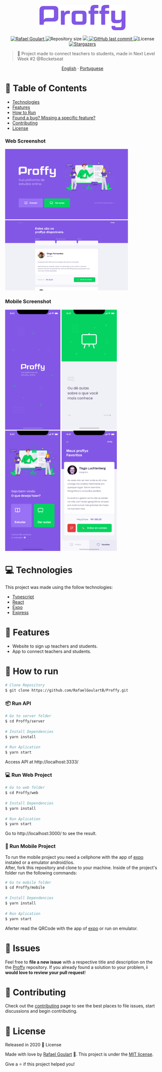 <p align="center">
   <img src="./.github/logo.png" alt="Proffy" width="280"/>
</p>

<p align="center">	
   <a href="https://www.linkedin.com/in/rafael-goulartb/">
      <img alt="Rafael Goulart" src="https://img.shields.io/badge/-RafaelGoulartB-8257E5?style=flat&logo=Linkedin&logoColor=white" />
   </a>
  <img alt="Repository size" src="https://img.shields.io/github/repo-size/RafaelGoulartB/proffy?color=774DD6">

  <a aria-label="Completed" href="https://nextlevelweek.com/episodios/omnistack/edicao/2">
    <img src="https://img.shields.io/badge/Proffy-NLW 2.0-8257E5?logo=data:image/png;base64,iVBORw0KGgoAAAANSUhEUgAAABAAAAAQCAMAAAAoLQ9TAAAALVBMVEVHcExxWsF0XMJzXMJxWcFsUsD///9jRrzY0u6Xh9Gsn9n39fyMecy0qd2bjNJWBT0WAAAABHRSTlMA2Do606wF2QAAAGlJREFUGJVdj1cWwCAIBLEsRU3uf9xobDH8+GZwUYi8i6ucJwrxKE+7D0G9Q4vlYqtmCSjndr4CgCgzlyFgfKfKCVO0LrPKjmiqMxGXkJwNnXskqWG+1oSM+BSwD8f29YLNjvx/OQrn+g99oQSoNmt3PgAAAABJRU5ErkJggg=="></img>
  </a>
  <a href="https://github.com/RafaelGoulartB/proffy/commits/master">
    <img alt="GitHub last commit" src="https://img.shields.io/github/last-commit/RafaelGoulartB/proffy?color=774DD6">
  </a> 
  <img alt="License" src="https://img.shields.io/badge/license-MIT-8257E5">
  <a href="https://github.com/RafaelGoulartB/proffy/stargazers">
    <img alt="Stargazers" src="https://img.shields.io/github/stars/RafaelGoulartB/proffy?color=8257E5&logo=github">
  </a>
</p>

> :rocket: Project made to connect teachers to students, made in Next Level Week #2 @Rocketseat

<p align="center">
    <a href="README.md">English</a>
    ·
    <a href="README-pt.md">Portuguese</a>
 </p>

# :pushpin: Table of Contents

* [Technologies](#computer-technologies)
* [Features](#rocket-features)
* [How to Run](#construction_worker-how-to-run)
* [Found a bug? Missing a specific feature?](#bug-issues)
* [Contributing](#tada-contributing)
* [License](#closed_book-license)


### Web Screenshot
<div>
   <img src="./.github/web-landing.png" width="400px">
   <img src="./.github/web-list.png" width="400px">
</div>

### Mobile Screenshot
<div>
   <img src="./.github/mobile-splash.png" width="180">
   <img src="./.github/mobile-onboarding.png" width="180">
   <img src="./.github/mobile-home.png" width="180">
   <img src="./.github/mobile-favoritos.png" width="180">
</div>

# :computer: Technologies
This project was made using the follow technologies:

* [Typescript](https://www.typescriptlang.org/)      
* [React](https://reactjs.org/)      
* [Expo](https://expo.io/)       
* [Express](https://expressjs.com/)      

# :rocket: Features

* Website to sign up teachers and students.
* App to connect teachers and students.

# :construction_worker: How to run
```bash
# Clone Repository
$ git clone https://github.com/RafaelGoulartB/Proffy.git
```
### 📦 Run API

```bash
# Go to server folder
$ cd Proffy/server

# Install Dependencies
$ yarn install

# Run Aplication
$ yarn start
```
Access API at http://localhost:3333/

### 💻 Run Web Project

```bash
# Go to web folder
$ cd Proffy/web

# Install Dependencies
$ yarn install

# Run Aplication
$ yarn start
```
Go to http://localhost:3000/ to see the result.

### 📱 Run Mobile Project
To run the mobile project you need a cellphone with the app of [expo](https://play.google.com/store/apps/details?id=host.exp.exponent) instaled or a emulator android/ios.
<br />
After, fork this repository and clone to your machine. Inside of the project's folder run the following commands:

```bash
# Go to mobile folder
$ cd Proffy/mobile

# Install Dependencies
$ yarn install

# Run Aplication
$ yarn start
```
Aferter read the QRCode with the app of [expo](https://play.google.com/store/apps/details?id=host.exp.exponent) or run on emulator.


# :bug: Issues

Feel free to **file a new issue** with a respective title and description on the the [Proffy](https://github.com/RafaelGoulartB/Proffy/issues) repository. If you already found a solution to your problem, **i would love to review your pull request**!

# :tada: Contributing

Check out the [contributing](./CONTRIBUTING.md) page to see the best places to file issues, start discussions and begin contributing.

# :closed_book: License

Released in 2020 :closed_book: License

Made with love by [Rafael Goulart](https://github.com/RafaelGoulartB) 🚀.
This project is under the [MIT license](./LICENSE).


Give a ⭐️ if this project helped you!
